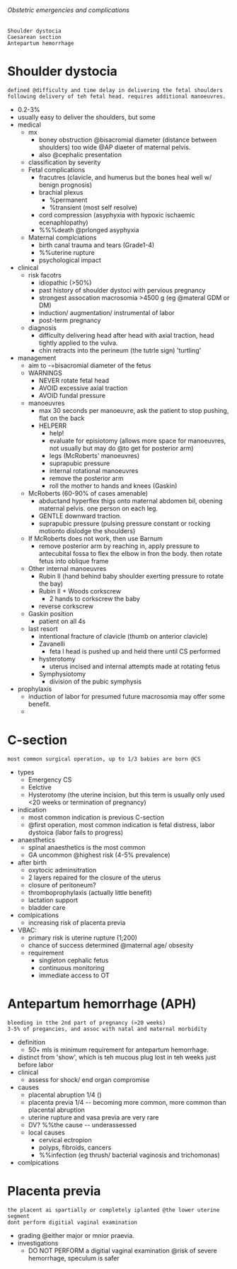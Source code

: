 ###### Obstetric emergencies and complications
    Shoulder dystocia
    Caesarean section 
    Antepartum hemorrhage

# Shoulder dystocia
    defined @difficulty and time delay in delivering the fetal shoulders following delivery of teh fetal head. requires additional manoeuvres.
- 0.2-3%
- usually easy to deliver the shoulders, but some
- medical
    + mx
        * boney obstruction @bisacromial diameter (distance between shoulders) too wide @AP diaeter of maternal pelvis. 
        * also @cephalic presentation
    + classification by severity
    + Fetal complications
        * fracutres (clavicle, and humerus but the bones heal well w/ benign prognosis)
        * brachial plexus
            - %permanent
            - %transient (most self resolve)
        * cord compression (asyphyxia with hypoxic ischaemic ecenaphlopathy)
        * %%%death @prlonged asyphyxia
    + Maternal complciations
        * birth canal trauma and tears (Grade1-4)
        * %%uterine rupture
        * psychological impact
- clinical
    + risk facotrs
        * idiopathic (>50%)
        * past history of shoulder dystoci with pervious pregnancy
        * strongest assocation macrosomia >4500 g (eg @materal GDM or DM)
        * induction/ augmentation/ instrumental of labor
        * post-term pregnancy
    + diagnosis
        * difficulty delivering head after head with axial traction, head tightly applied to the vulva. 
        * chin retracts into the perineum (the tutrle sign) 'turtling'
- management   
    + aim to -=bisacromial diameter of the fetus
    + WARNINGS
        * NEVER rotate fetal head
        * AVOID excessive axial traction
        * AVOID fundal pressure
    + manoeuvres
        * max 30 seconds per manoeuvre, ask the patient to stop pushing, flat on the back
        * HELPERR 
            - help!
            - evaluate for episiotomy (allows more space for manoeuvres, not usually but may do @to get for posterior arm)
            - legs (McRoberts' manoeuvres)
            - suprapubic pressure
            - internal rotational manoeuvres
            - remove the posterior arm
            - roll the mother to hands and knees (Gaskin)
    + McRoberts (60-90% of cases amenable)
        * abductand hyperflex thigs onto maternal abdomen bil, obening maternal pelvis. one person on each leg.
        * GENTLE downward traction.
        * suprapubic pressure (pulsing pressure  constant or rocking motionto dislodge the shoulders)
    + If McRoberts does not work, then use Barnum
        * remove posterior arm by reaching in, apply pressure to antecubital fossa to flex the elbow in fron the body. then rotate fetus into oblique frame
    + Other internal manoeuvres
        * Rubin II (hand behind baby shoulder exerting pressure to rotate the bay)
        * Rubin II + Woods corkscrew
            - 2 hands to corkscrew the baby
        * reverse corkscrew
    + Gaskin position
        * patient on all 4s
    + last resort
        * intentional fracture of clavicle (thumb on anterior clavicle)
        * Zavanelli
            - feta l head is pushed up and held there until CS performed
        * hysterotomy
            - uterus incised and internal attempts made at rotating fetus
        * Symphysiotomy
            - division of the pubic symphysis
- prophylaxis
    + induction of labor for presumed future macrosomia may offer some benefit.
    + 

# C-section
    most common surgical operation, up to 1/3 babies are born @CS
- types
    + Emergency CS 
    + Eelctive
    + Hysterotomy (the uterine incision, but this term is usually only used <20 weeks or termination of pregnancy)
- indication
    + most common indication is previous C-section
    + @first operation, most common indication is fetal distress, labor dystoica (labor fails to progress)
- anaesthetics
    + spinal anaesthetics is the most common
    + GA uncommon @highest risk (4-5% prevalence)
- after birth
    + oxytocic adminsitration 
    + 2 layers repaired for the closure of the uterus
    + closure of peritoneum? 
    + thromboprophylaxis (actually little benefit)
    + lactation support
    + bladder care
- comlpications
    + increasing risk of placenta previa
- VBAC:
    + primary risk is uterine rupture (1;200)
    + chance of success determined @maternal age/ obsesity
    + requirement
        * singleton cephalic fetus
        * continuous monitoring
        * immediate access to OT

# Antepartum hemorrhage (APH)
    bleeding in tthe 2nd part of pregnancy (>20 weeks)
    3-5% of pregancies, and assoc with natal and maternal morbidity
- definition
    + 50+ mls is minimum requirement for antepartum hemorrhage. 
- distinct from  'show', which is teh mucous plug lost in teh weeks just before labor
- clinical
    + assess for shock/ end organ compromise
- causes
    + placental abruption 1/4 ()
    + placenta previa 1/4 -- becoming more common, more common than placental abruption
    + uterine rupture and vasa previa are very rare 
    + DV? %%the cause -- underassessed
    + local causes
        * cervical ectropion
        * polyps, fibroids, cancers
        * %%infection (eg thrush/ bacterial vaginosis and trichomonas)
- comlpications


# Placenta previa
    the placent ai spartially or completely iplanted @the lower uterine segment
    dont perform digitial vaginal examination
- grading @either major or mnior praevia. 
- investigations
    + DO NOT PERFORM a digitial vaginal examination @risk of severe hemorrhage, speculum is safer
